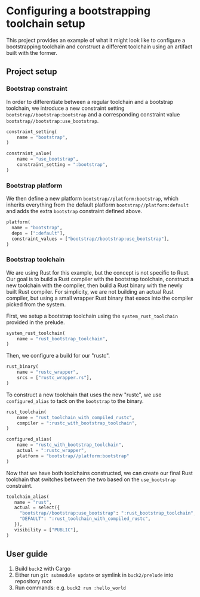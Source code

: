 # Configuring a bootstrapping toolchain setup

This project provides an example of what it might look like to configure a bootstrapping toolchain and construct a different toolchain using an artifact built with the former.

## Project setup

### Bootstrap constraint

In order to differentiate between a regular toolchain and a bootstrap toolchain, we introduce a new constraint setting `bootstrap//bootstrap:bootstrap` and a corresponding constraint value `bootstrap//bootstrap:use_bootstrap`.

```python
constraint_setting(
    name = "bootstrap",
)

constraint_value(
    name = "use_bootstrap",
    constraint_setting = ":bootstrap",
)
```

### Bootstrap platform

We then define a new platform `bootstrap//platform:bootstrap`, which inherits everything from the default platform `bootstrap//platform:default` and adds the extra `bootstrap` constraint defined above.

```python
platform(
  name = "bootstrap",
  deps = [":default"],
  constraint_values = ["bootstrap//bootstrap:use_bootstrap"],
)
```

### Bootstrap toolchain

We are using Rust for this example, but the concept is not specific to Rust. Our goal is to
build a Rust compiler with the bootstrap toolchain, construct a new toolchain with the compiler,
then build a Rust binary with the newly built Rust compiler. For simplicity, we are not building
an actual Rust compiler, but using a small wrapper Rust binary that execs into the compiler picked from the system.

First, we setup a bootstrap toolchain using the `system_rust_toolchain` provided in the prelude.
```python
system_rust_toolchain(
    name = "rust_bootstrap_toolchain",
)
```

Then, we configure a build for our "rustc".
```python
rust_binary(
    name = "rustc_wrapper",
    srcs = ["rustc_wrapper.rs"],
)
```

To construct a new toolchain that uses the new "rustc", we use `configured_alias` to tack on the `bootstrap` to the binary.
```python
rust_toolchain(
    name = "rust_toolchain_with_compiled_rustc",
    compiler = ":rustc_with_bootstrap_toolchain",
)

configured_alias(
    name = "rustc_with_bootstrap_toolchain",
    actual = ":rustc_wrapper",
    platform = "bootstrap//platform:bootstrap"
)
```

Now that we have both toolchains constructed, we can create our final Rust toolchain that switches between the two based on the `use_bootstrap` constraint.
```python
toolchain_alias(
   name = "rust",
   actual = select({
     "bootstrap//bootstrap:use_bootstrap": ":rust_bootstrap_toolchain",
     "DEFAULT": ":rust_toolchain_with_compiled_rustc",
   }),
   visibility = ["PUBLIC"],
)
```

## User guide

1. Build `buck2` with Cargo
2. Either run `git submodule update` or symlink in `buck2/prelude` into repository root
3. Run commands: e.g. `buck2 run :hello_world`
